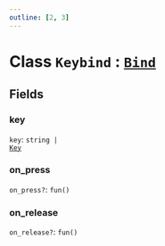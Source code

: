 ```yaml
---
outline: [2, 3]
---
```


# Class `Keybind` : <code><a href="/lua-reference/classes/Bind">Bind</a></code>




## Fields

### key

`key`: <code>string | <a href="/lua-reference/enums/Key">Key</a></code>



### on_press <Badge type="danger" text="nullable" />

`on_press?`: <code>fun()</code>



### on_release <Badge type="danger" text="nullable" />

`on_release?`: <code>fun()</code>




